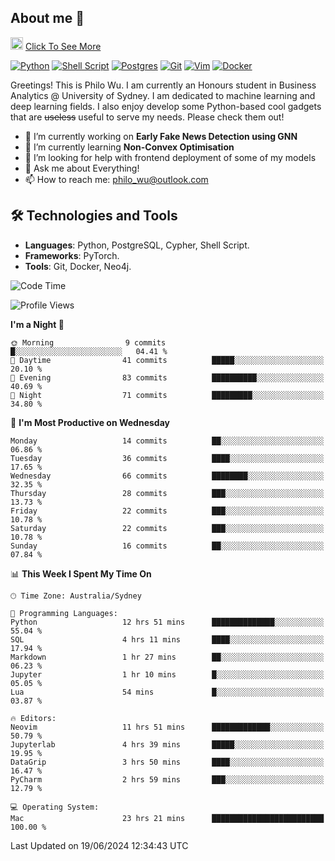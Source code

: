 ## About me 🤗

<a href="#"><img src="https://media.giphy.com/media/hvRJCLFzcasrR4ia7z/giphy.gif" width="20px" height="20px"></a> [Click To See More](https://codeboyphilo.github.io)

[![Python](https://img.shields.io/badge/python-3670A0?style=for-the-badge&logo=python&logoColor=ffdd54)](#)
[![Shell Script](https://img.shields.io/badge/shell_script-%23121011.svg?style=for-the-badge&logo=gnu-bash&logoColor=white)](#)
[![Postgres](https://img.shields.io/badge/postgres-%23316192.svg?style=for-the-badge&logo=postgresql&logoColor=white)](#)
[![Git](https://img.shields.io/badge/git-%23F05033.svg?style=for-the-badge&logo=git&logoColor=white)](#)
[![Vim](https://img.shields.io/badge/VIM-%2311AB00.svg?style=for-the-badge&logo=vim&logoColor=white)](#)
[![Docker](https://img.shields.io/badge/docker-%230db7ed.svg?style=for-the-badge&logo=docker&logoColor=white)](#)

Greetings! This is Philo Wu. I am currently an Honours student in Business Analytics \@ University of Sydney. I am dedicated to machine learning and deep learning fields. I also enjoy develop some Python-based cool gadgets that are ~~useless~~ useful to serve my needs. Please check them out!

- 🔭 I’m currently working on **Early Fake News Detection using GNN**
- 🌱 I’m currently learning **Non-Convex Optimisation**
- 🤔 I’m looking for help with frontend deployment of some of my models
- 💬 Ask me about Everything!
- 📫 How to reach me: philo_wu@outlook.com

## 🛠 Technologies and Tools
- **Languages**: Python, PostgreSQL, Cypher, Shell Script.
- **Frameworks**: PyTorch.
- **Tools**: Git, Docker, Neo4j.

<!--START_SECTION:waka-->
![Code Time](http://img.shields.io/badge/Code%20Time-252%20hrs%2026%20mins-blue)

![Profile Views](http://img.shields.io/badge/Profile%20Views-20-blue)

**I'm a Night 🦉** 

```text
🌞 Morning                9 commits           █░░░░░░░░░░░░░░░░░░░░░░░░   04.41 % 
🌆 Daytime                41 commits          █████░░░░░░░░░░░░░░░░░░░░   20.10 % 
🌃 Evening                83 commits          ██████████░░░░░░░░░░░░░░░   40.69 % 
🌙 Night                  71 commits          █████████░░░░░░░░░░░░░░░░   34.80 % 
```
📅 **I'm Most Productive on Wednesday** 

```text
Monday                   14 commits          ██░░░░░░░░░░░░░░░░░░░░░░░   06.86 % 
Tuesday                  36 commits          ████░░░░░░░░░░░░░░░░░░░░░   17.65 % 
Wednesday                66 commits          ████████░░░░░░░░░░░░░░░░░   32.35 % 
Thursday                 28 commits          ███░░░░░░░░░░░░░░░░░░░░░░   13.73 % 
Friday                   22 commits          ███░░░░░░░░░░░░░░░░░░░░░░   10.78 % 
Saturday                 22 commits          ███░░░░░░░░░░░░░░░░░░░░░░   10.78 % 
Sunday                   16 commits          ██░░░░░░░░░░░░░░░░░░░░░░░   07.84 % 
```


📊 **This Week I Spent My Time On** 

```text
🕑︎ Time Zone: Australia/Sydney

💬 Programming Languages: 
Python                   12 hrs 51 mins      ██████████████░░░░░░░░░░░   55.04 % 
SQL                      4 hrs 11 mins       ████░░░░░░░░░░░░░░░░░░░░░   17.94 % 
Markdown                 1 hr 27 mins        ██░░░░░░░░░░░░░░░░░░░░░░░   06.23 % 
Jupyter                  1 hr 10 mins        █░░░░░░░░░░░░░░░░░░░░░░░░   05.05 % 
Lua                      54 mins             █░░░░░░░░░░░░░░░░░░░░░░░░   03.87 % 

🔥 Editors: 
Neovim                   11 hrs 51 mins      █████████████░░░░░░░░░░░░   50.79 % 
Jupyterlab               4 hrs 39 mins       █████░░░░░░░░░░░░░░░░░░░░   19.95 % 
DataGrip                 3 hrs 50 mins       ████░░░░░░░░░░░░░░░░░░░░░   16.47 % 
PyCharm                  2 hrs 59 mins       ███░░░░░░░░░░░░░░░░░░░░░░   12.79 % 

💻 Operating System: 
Mac                      23 hrs 21 mins      █████████████████████████   100.00 % 
```


 Last Updated on 19/06/2024 12:34:43 UTC
<!--END_SECTION:waka-->
